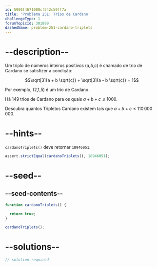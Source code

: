 ```yaml
---
id: 5900f4671000cf542c50ff7a
title: 'Problema 251: Trios de Cardano'
challengeType: 1
forumTopicId: 301899
dashedName: problem-251-cardano-triplets
---
```


# --description--

Um triplo de números inteiros positivos ($a$,$b$,$c$) é chamado de trio de Cardano se satisfizer a condição:

$$\sqrt[3]{a + b \sqrt{c}} + \sqrt[3]{a - b \sqrt{c}} = 1$$

Por exemplo, (2,1,5) é um trio de Cardano.

Há 149 trios de Cardano para os quais $a + b + c ≤ 1000$.

Descubra quantos Tripletos Cardano existem tais que $a + b + c ≤ 110\,000\,000$.

# --hints--

`cardanoTriplets()` deve retornar `18946051`.

```js
assert.strictEqual(cardanoTriplets(), 18946051);
```

# --seed--

## --seed-contents--

```js
function cardanoTriplets() {

  return true;
}

cardanoTriplets();
```

# --solutions--

```js
// solution required
```
